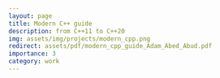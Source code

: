 ```yaml
---
layout: page
title: Modern C++ guide
description: from C++11 to C++20
img: assets/img/projects/modern_cpp.png
redirect: assets/pdf/modern_cpp_guide_Adam_Abed_Abud.pdf
importance: 3
category: work
---
```

